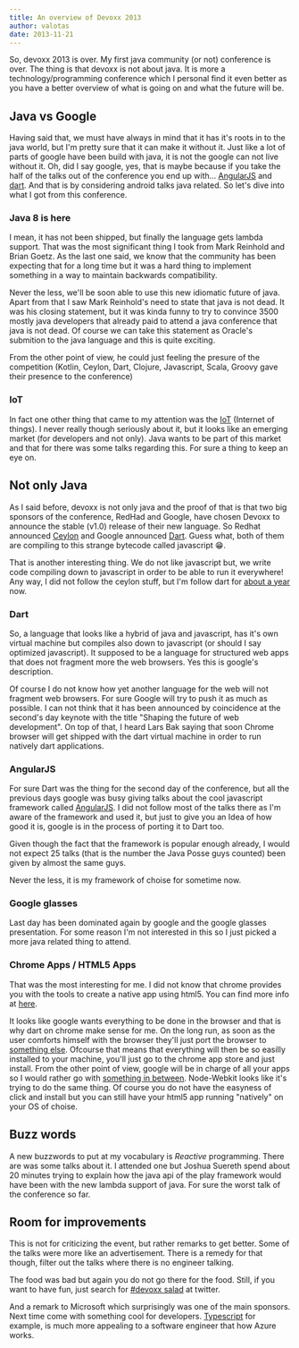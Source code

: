 ```yaml
---
title: An overview of Devoxx 2013
author: valotas
date: 2013-11-21
---
```

So, devoxx 2013 is over. My first java community (or not) conference is over. The thing is that devoxx is not about java. It is more a technology/programming conference which I personal find it even better as you have a better overview of what is going on and what the future will be.

## Java vs Google
Having said that, we must have always in mind that it has it's roots in to the java world, but I'm pretty sure that it can make it without it. Just like a lot of parts of google have been build with java, it is not the google can not live without it. Oh, did I say google, yes, that is maybe because if you take the half of the talks out of the conference you end up with... [AngularJS][angularjs] and [dart][dartlang]. And that is by considering android talks java related. So let's dive into what I got from this conference.

### Java 8 is here
I mean, it has not been shipped, but finally the language gets lambda support. That was the most significant thing I took from Mark Reinhold and Brian Goetz. As the last one said, we know that the community has been expecting that for a long time but it was a hard thing to implement something in a way to maintain backwards compatibility.

Never the less, we'll be soon able to use this new idiomatic future of java. Apart from that I saw Mark Reinhold's need to state that java is not dead. It was his closing statement, but it was kinda funny to try to convince  3500 mostly java developers that already paid to attend a java conference that java is not dead. Of course we can take this statement as Oracle's submition to the java language and this is quite exciting.

From the other point of view, he could just feeling the presure of the competition (Kotlin, Ceylon, Dart, Clojure, Javascript, Scala, Groovy gave their presence to the conference)

### IoT
In fact one other thing that came to my attention was the [IoT](http://en.wikipedia.org/wiki/Internet_of_Things) (Internet of things). I never really though seriously about it, but it looks like an emerging market (for developers and not only). Java wants to be part of this market and that for there was some talks regarding this. For sure a thing to keep an eye on.

## Not only Java
As I said before, devoxx is not only java and the proof of that is that two big sponsors of the conference, RedHad and Google, have chosen Devoxx to announce the stable (v1.0) release of their new language. So Redhat announced [Ceylon](http://ceylon-lang.org/) and Google announced [Dart][dartlang]. Guess what, both of them are compiling to this strange bytecode called javascript 😁.

That is another interesting thing. We do not like javascript but, we write code compiling down to javascript in order to be able to run it everywhere! Any way, I did not follow the ceylon stuff, but I'm follow dart for [about a year](https://github.com/valotas/mustache4dart) now.

### Dart
So, a language that looks like a hybrid of java and javascript, has it's own virtual machine but compiles also down to javascript (or should I say optimized javascript). It supposed to be a language for structured web apps that does not fragment more the web browsers. Yes this is google's description. 

Of course I do not know how yet another language for the web will not fragment web browsers. For sure Google will try to push it as much as possible. I can not think that it has been announced by coincidence at the second's day keynote with the title "Shaping the future of web development". On top of that, I heard Lars Bak saying that soon Chrome browser will get shipped with the dart virtual machine in order to run natively dart applications.

### AngularJS
For sure Dart was the thing for the second day of the conference, but all the previous days google was busy giving talks about the cool javascript framework called [AngularJS][angularjs]. I did not follow most of the talks there as I'm aware of the framework and used it, but just to give you an Idea of how good it is, google is in the process of porting it to Dart too.

Given though the fact that the framework is popular enough already, I would not expect 25 talks (that is the number the Java Posse guys counted) been given by almost the same guys.

Never the less, it is my framework of choise for sometime now.

### Google glasses
Last day has been dominated again by google and the google glasses presentation. For some reason I'm not interested in this so I just picked a more java related thing to attend.

### Chrome Apps / HTML5 Apps
That was the most interesting for me. I did not know that chrome provides you with the tools to create a native app using html5. You can find more info at [here](http://developer.chrome.com/apps/about_apps.html).

It looks like google wants everything to be done in the browser and that is why dart on chrome make sense for me. On the long run, as soon as the user comforts himself with the browser they'll just port the browser to [something else](http://www.chromium.org/chromium-os). Ofcourse that means that everything will then be so easilly installed to your machine, you'll just go to the chrome app store and just install. From the other point of view, google will be in charge of all your apps so I would rather go with [something in between](https://github.com/rogerwang/node-webkit). Node-Webkit looks like it's trying to do the same thing. Of course you do not have the easyness of click and install but you can still have your html5 app running "natively" on your OS of choise. 

## Buzz words
A new buzzwords to put at my vocabulary is *Reactive* programming. There are was some talks about it. I attended one but Joshua Suereth spend about 20 minutes trying to explain how the java api of the play framework would have been with the new lambda support of java. For sure the worst talk of the conference so far.

## Room for improvements
This is not for criticizing the event, but rather remarks to get better. Some of the talks were more like an advertisement. There is a remedy for that though, filter out the talks where there is no engineer talking.

The food was bad but again you do not go there for the food. Still, if you want to have fun, just search for [#devoxx salad](https://twitter.com/search?q=%23devoxx%20salad&src=typd) at twitter.

And a remark to Microsoft which surprisingly was one of the main sponsors. Next time come with something cool for developers. [Typescript](http://www.typescriptlang.org/) for example, is much more appealing to a software engineer that how Azure works.

[angularjs]: http://www.angularjs.org/
[dartlang]: http://dartlang.org/
